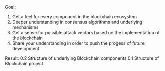 Goal:
1. Get a feel for every component in the blockchain ecosystem
2. Deeper understanding in consensus algorithms and underlying mechanisms
3. Get a sense for possible attack vectors based on the implementation of the blockchain
4. Share your understanding in order to push the progess of future development 

Result:
0.2 Structure of underlying Blockchain components 
0.1 Structure of Blockchain project
